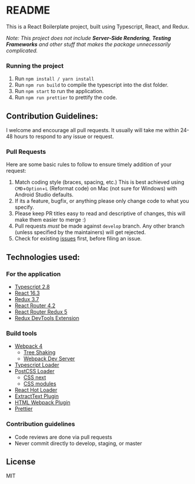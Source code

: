 # README

This is a React Boilerplate project, built using Typescript, React, and Redux.

_Note: This project does not include **Server-Side Rendering**, **Testing Frameworks** and other stuff that makes the package unnecessarily complicated._

### Running the project

1.  Run `npm install / yarn install`
2.  Run `npm run build` to compile the typescript into the dist folder.
3.  Run `npm start` to run the application.
4.  Run `npm run prettier` to prettify the code.

## Contribution Guidelines:

I welcome and encourage all pull requests. It usually will take me within 24-48 hours to respond to any issue or request.

### Pull Requests

Here are some basic rules to follow to ensure timely addition of your request:

1.  Match coding style (braces, spacing, etc.) This is best achieved using `CMD`+`Option`+`L` (Reformat code) on Mac (not sure for Windows) with Android Studio defaults.
2.  If its a feature, bugfix, or anything please only change code to what you specify.
3.  Please keep PR titles easy to read and descriptive of changes, this will make them easier to merge :)
4.  Pull requests _must_ be made against `develop` branch. Any other branch (unless specified by the maintainers) will get rejected.
5.  Check for existing [issues](https://github.com/nicolaspearson/android.favicoin/issues) first, before filing an issue.

## Technologies used:

### For the application

* [Typescript 2.8](https://www.typescriptlang.org/)
* [React 16.3](https://facebook.github.io/react/)
* [Redux 3.7](https://github.com/reactjs/redux)
* [React Router 4.2](https://github.com/ReactTraining/react-router)
* [React Router Redux 5](https://github.com/reactjs/react-router-redux)
* [Redux DevTools Extension](https://github.com/zalmoxisus/redux-devtools-extension)

### Build tools

* [Webpack 4](https://webpack.github.io)
  * [Tree Shaking](https://medium.com/@Rich_Harris/tree-shaking-versus-dead-code-elimination-d3765df85c80)
  * [Webpack Dev Server](https://github.com/webpack/webpack-dev-server)
* [Typescript Loader](https://github.com/TypeStrong/ts-loader)
* [PostCSS Loader](https://github.com/postcss/postcss-loader)
  * [CSS next](https://github.com/MoOx/postcss-cssnext)
  * [CSS modules](https://github.com/css-modules/css-modules)
* [React Hot Loader](https://github.com/gaearon/react-hot-loader)
* [ExtractText Plugin](https://github.com/webpack/extract-text-webpack-plugin)
* [HTML Webpack Plugin](https://github.com/ampedandwired/html-webpack-plugin)
* [Prettier](https://github.com/prettier/prettier)

### Contribution guidelines

* Code reviews are done via pull requests
* Never commit directly to develop, staging, or master

## License

MIT
